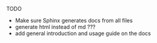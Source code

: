 TODO
- Make sure Sphinx generates docs from all files
- generate html instead of md ???
- add general introduction and usage guide on the docs
